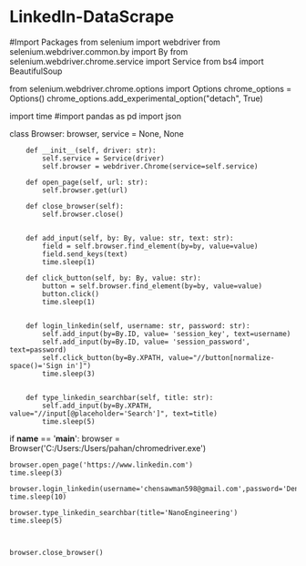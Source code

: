 # LinkedIn-DataScrape

#Import Packages
from selenium import webdriver
from selenium.webdriver.common.by import By
from selenium.webdriver.chrome.service import Service
from bs4 import BeautifulSoup

from selenium.webdriver.chrome.options import Options
chrome_options = Options()
chrome_options.add_experimental_option("detach", True)

import time
#import pandas as pd
import json

class Browser:
        browser, service = None, None

        def __init__(self, driver: str):
            self.service = Service(driver)
            self.browser = webdriver.Chrome(service=self.service)

        def open_page(self, url: str):
            self.browser.get(url)

        def close_browser(self):
            self.browser.close()


        def add_input(self, by: By, value: str, text: str):
            field = self.browser.find_element(by=by, value=value)
            field.send_keys(text)
            time.sleep(1)

        def click_button(self, by: By, value: str):
            button = self.browser.find_element(by=by, value=value)
            button.click()
            time.sleep(1)


        def login_linkedin(self, username: str, password: str):
            self.add_input(by=By.ID, value= 'session_key', text=username)
            self.add_input(by=By.ID, value= 'session_password', text=password)
            self.click_button(by=By.XPATH, value="//button[normalize-space()='Sign in']")
            time.sleep(3)


        def type_linkedin_searchbar(self, title: str):
            self.add_input(by=By.XPATH, value="//input[@placeholder='Search']", text=title)
            time.sleep(5)


if __name__ == '__main__':
    browser = Browser('C:/Users:/Users/pahan/chromedriver.exe')

    browser.open_page('https://www.linkedin.com')
    time.sleep(3)

    browser.login_linkedin(username='chensawman598@gmail.com',password='DenjixPochita9876')
    time.sleep(10)

    browser.type_linkedin_searchbar(title='NanoEngineering')
    time.sleep(5)



    browser.close_browser()
